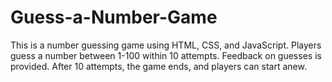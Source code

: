 # Guess-a-Number-Game
This is a number guessing game using HTML, CSS, and JavaScript. Players guess a number between 1-100 within 10 attempts. Feedback on guesses is provided. After 10 attempts, the game ends, and players can start anew.
